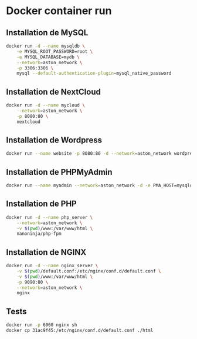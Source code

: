 # Docker container run

## Installation de MySQL

```sh
docker run -d --name mysqldb \
    -e MYSQL_ROOT_PASSWORD=root \
    -e MYSQL_DATABASE=mydb \
    --network=aston_network \
    -p 3306:3306 \
    mysql --default-authentication-plugin=mysql_native_password 
```

## Installation de NextCloud

```sh
docker run -d --name mycloud \
    --network=aston_network \
    -p 8080:80 \
    nextcloud
```

## Installation de Wordpress

```sh
docker run --name website -p 8080:80 -d --network=aston_network wordpress
```

## Installation de PHPMyAdmin

```sh
docker run --name myadmin --network=aston_network -d -e PMA_HOST=mysqldb -p "192.168.99.100:8000":80 phpmyadmin/phpmyadmin
```

## Installation de PHP

```sh
docker run -d --name php_server \
    --network=aston_network \
    -v $(pwd)/www:/var/www/html \
    nanoninja/php-fpm
```

## Installation de NGINX

```sh
docker run -d --name nginx_server \
    -v $(pwd)/default.conf:/etc/nginx/conf.d/default.conf \
    -v $(pwd)/www:/var/www/html \
    -p 9090:80 \
    --network=aston_network \
    nginx
```

## Tests

```sh
docker run -p 6060 nginx sh
docker cp 31ac9f45:/etc/nginx/conf.d/default.conf ./html
```
